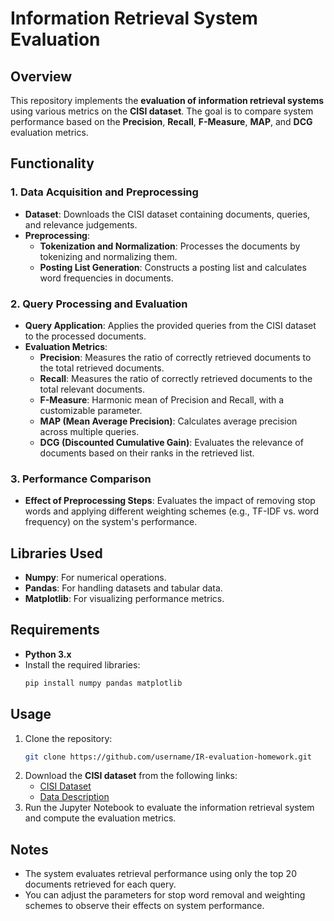 

# Information Retrieval System Evaluation

## Overview

This repository implements the **evaluation of information retrieval systems** using various metrics on the **CISI dataset**. The goal is to compare system performance based on the **Precision**, **Recall**, **F-Measure**, **MAP**, and **DCG** evaluation metrics.

## Functionality

### 1. Data Acquisition and Preprocessing

- **Dataset**: Downloads the CISI dataset containing documents, queries, and relevance judgements.
- **Preprocessing**:
  - **Tokenization and Normalization**: Processes the documents by tokenizing and normalizing them.
  - **Posting List Generation**: Constructs a posting list and calculates word frequencies in documents.

### 2. Query Processing and Evaluation

- **Query Application**: Applies the provided queries from the CISI dataset to the processed documents.
- **Evaluation Metrics**:
  - **Precision**: Measures the ratio of correctly retrieved documents to the total retrieved documents.
  - **Recall**: Measures the ratio of correctly retrieved documents to the total relevant documents.
  - **F-Measure**: Harmonic mean of Precision and Recall, with a customizable parameter.
  - **MAP (Mean Average Precision)**: Calculates average precision across multiple queries.
  - **DCG (Discounted Cumulative Gain)**: Evaluates the relevance of documents based on their ranks in the retrieved list.

### 3. Performance Comparison

- **Effect of Preprocessing Steps**: Evaluates the impact of removing stop words and applying different weighting schemes (e.g., TF-IDF vs. word frequency) on the system's performance.

## Libraries Used

- **Numpy**: For numerical operations.
- **Pandas**: For handling datasets and tabular data.
- **Matplotlib**: For visualizing performance metrics.

## Requirements

- **Python 3.x**
- Install the required libraries:
  ```bash
  pip install numpy pandas matplotlib
  ```

## Usage

1. Clone the repository:
   ```bash
   git clone https://github.com/username/IR-evaluation-homework.git
   ```
2. Download the **CISI dataset** from the following links:
   - [CISI Dataset](http://ir.dcs.gla.ac.uk/resources/test_collections/cisi)
   - [Data Description](https://www.pragmalingu.de/docs/guides/data-comparison/)
3. Run the Jupyter Notebook to evaluate the information retrieval system and compute the evaluation metrics.

## Notes

- The system evaluates retrieval performance using only the top 20 documents retrieved for each query.
- You can adjust the parameters for stop word removal and weighting schemes to observe their effects on system performance.
